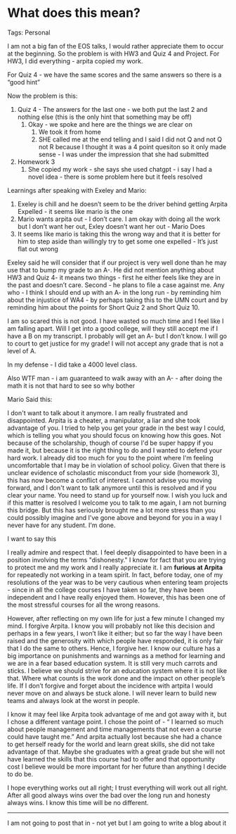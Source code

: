 # What does this mean?

Tags: Personal

I am not a big fan of the EOS talks, I would rather appreciate them to occur at the beginning. So the problem is with HW3 and Quiz 4 and Project. For HW3, I did everything - arpita copied my work. 

For Quiz 4 - we have the same scores and the same answers so there is a “good hint”

Now the problem is this:

1. Quiz 4 - The answers for the last one - we both put the last 2 and nothing else (this is the only hint that something may be off)
    1. Okay - we spoke and here are the things we are clear on 
        1. We took it from home
        2. SHE called me at the end telling and I said I did not Q and not Q not R because I thought it was a 4 point quesiton so it only made sense - I was under the impression that she had submitted
2. Homework 3
    1. She copied my work - she says she used chatgpt - i say I had a novel idea - there is some problem here but it feels resolved

Learnings after speaking with Exeley and Mario:

1. Exeley is chill and he doesn’t seem to be the driver behind getting Arpita Expelled - it seems like mario is the one
2. Mario wants arpita out - I don’t care. I am okay with doing all the work but I don’t want her out, Exley doesn’t want her out - Mario Does
3. It seems like mario is taking this the wrong way and that it is better for him to step aside than willingly try to get some one expelled - It’s just flat out wrong

Exeley said he will consider that if our project is very well done than he may use that to bump my grade to an A-. He did not mention anything about HW3 and Quiz 4- it means two things - first he either feels like they are in the past and doesn’t care. Second - he plans to file a case against me. Any who - I think I should end up with an A- in the long run - by reminding him about the injustice of WA4 - by perhaps taking this to the UMN court and by reminding him about the points for Short Quiz 2 and Short Quiz 10.

I am so scared this is not good. I have wasted so much time and I feel like I am falling apart. Will I get into a good college, will they still accept me if I have a B on my transcript. I probably will get an A- but I don’t know. I will go to court to get justice for my grade! I will not accept any grade that is not a level of A. 

In my defense - I did take a 4000 level class. 

Also WTF man - i am guaranteed to walk away with an A- - after doing the math it is not that hard to see so why bother

Mario Said this:

I don't want to talk about it anymore. I am really frustrated and disappointed. Arpita is a cheater, a manipulator, a liar and she took advantage of you. I tried to help you get your grade in the best way I could, which is telling you what you should focus on knowing how this goes. Not because of the scholarship, though of course I'd be super happy if you made it, but because it is the right thing to do and I wanted to defend your hard work. I already did too much for you to the point where I'm feeling uncomfortable that I may be in violation of school policy. Given that there is unclear evidence of scholastic misconduct from your side (homework 3), this has now become a conflict of interest. I cannot advise you moving forward, and I don't want to talk anymore until this is resolved and if you clear your name. You need to stand up for yourself now. I wish you luck and if this matter is resolved I welcome you to talk to me again, I am not burning this bridge. But this has seriously brought me a lot more stress than you could possibly imagine and I've gone above and beyond for you in a way I never have for any student. I'm done.

I want to say this

I really admire and respect that. I feel deeply disappointed to have been in a position involving the terms "dishonesty." I know for fact that you are trying to protect me and my work and I really appreciate it. I am **furious at Arpita** for repeatedly not working in a team spirit. In fact, before today, one of my resolutions of the year was to be very cautious when entering team projects - since in all the college courses I have taken so far, they have been independent and I have really enjoyed them. However, this has been one of the most stressful courses for all the wrong reasons. 

However, after reflecting on my own life for just a few minute I changed my mind. I forgive Arpita. I know you will probably not like this decision and perhaps in a few years, I won’t like it either; but so far the way I have been raised and the generosity with which people have responded, it is only fair that I do the same to others. Hence, I forgive her. I know our culture has a big importance on punishments and warnings as a method for learning and we are in a fear based education system. It is still very much carrots and sticks. I believe we should strive for an education system where it is not like that. Where what counts is the work done and the impact on other people’s life. If I don’t forgive and forget about the incidence with artpita I would never move on and always be stuck alone. I will never learn to build new teams and always look at the worst in people. 

I know it may feel like Arpita took advantage of me and got away with it, but I chose a different vantage point. I chose the point of - “ I learned so much about people management and time managements that not even a course could have taught me.” And arpita actually lost because she had a chance to get herself ready for the world and learn great skills, she did not take advantage of that. Maybe she graduates with a great grade but she will not have learned the skills that this course had to offer and that opportunity cost I believe would be more important for her future than anything I decide to do be. 

 

I hope everything works out all right; I trust everything will work out all right. After all good always wins over the bad over the long run and honesty always wins. I know this time will be no different.

---

I am not going to post that in - not yet but I am going to write a blog about it